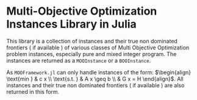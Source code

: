 # Multi-Objective Optimization Instances Library in Julia #

This library is a collection of instances and their true non dominated frontiers ( if available ) of various classes of Multi Objective Optimization problem instances, especially pure and mixed integer program. The instances are returned as a `MOOInstance` or a `BOOInstance`.

As `MOOFramework.jl` can only handle instances of the form:
$\begin{align}
\text{min } & c x \\
\text{s.t. } & A x \geq b \\
& G x = H
\end{align}$. All instances and their true non dominated frontiers ( if available ) are also returned in this form.
